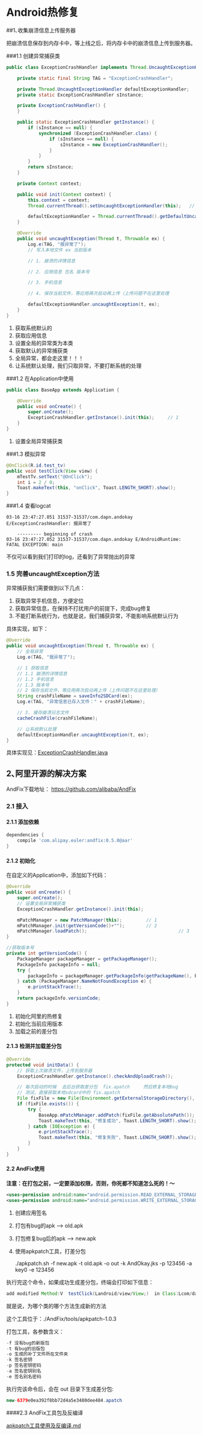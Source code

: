 # Android热修复

##1､收集崩溃信息上传服务器

把崩溃信息保存到内存卡中，等上线之后，将内存卡中的崩溃信息上传到服务器。

###1.1 创建异常捕获类

```java
public class ExceptionCrashHandler implements Thread.UncaughtExceptionHandler {

    private static final String TAG = "ExceptionCrashHandler";

    private Thread.UncaughtExceptionHandler defaultExceptionHandler;		// 1
    private static ExceptionCrashHandler sInstance;

    private ExceptionCrashHandler() {
    }

    public static ExceptionCrashHandler getInstance() {
        if (sInstance == null) {
            synchronized (ExceptionCrashHandler.class) {
                if (sInstance == null) {
                    sInstance = new ExceptionCrashHandler();
                }
            }
        }
        return sInstance;
    }

    private Context context;																			// 2

    public void init(Context context) {
        this.context = context;
        Thread.currentThread().setUncaughtExceptionHandler(this);	// 3

        defaultExceptionHandler = Thread.currentThread().getDefaultUncaughtExceptionHandler();			// 4
    }

    @Override
    public void uncaughtException(Thread t, Throwable ex) {				// 5
        Log.e(TAG, "报异常了");
        // 写入本地文件 ex 当前版本

        // 1. 崩溃的详情信息

        // 2. 应用信息 包名 版本号

        // 3. 手机信息

        // 4. 保存当前文件，等应用再次启动再上传（上传问题不在这里处理

        defaultExceptionHandler.uncaughtException(t, ex);					// 6
    }
}
```

1. 获取系统默认的
2. 获取应用信息
3. 设置全局的异常类为本类
4. 获取默认的异常捕获类
5. 全局异常，都会走这里！！！
6. 让系统默认处理，我们只取异常，不要打断系统的处理

###1.2 在Application中使用

```java
public class BaseApp extends Application {

    @Override
    public void onCreate() {
        super.onCreate();
        ExceptionCrashHandler.getInstance().init(this);		// 1
    }
}
```

1. 设置全局异常捕获类

###1.3 模拟异常

```java
@OnClick(R.id.test_tv)
public void testClick(View view) {
    mTestTv.setText("@OnClick");
    int i = 2 / 0;
    Toast.makeText(this, "onClick", Toast.LENGTH_SHORT).show();
}
```

###1.4 查看logcat

    03-16 23:47:27.051 31537-31537/com.dapn.andokay E/ExceptionCrashHandler: 报异常了
    
        --------- beginning of crash
    03-16 23:47:27.052 31537-31537/com.dapn.andokay E/AndroidRuntime: FATAL EXCEPTION: main

不仅可以看到我们打印的log，还看到了异常抛出的异常

### 1.5 完善uncaughtException方法

异常捕获我们需要做到以下几点：

1. 获取异常手机信息，方便定位
2. 获取异常信息，在保持不打扰用户的前提下，完成bug修复
3. 不能打断系统行为，也就是说，我们捕获异常，不能影响系统默认行为

具体实现，如下：

```java
@Override
public void uncaughtException(Thread t, Throwable ex) {
    // 全局异常
    Log.e(TAG, "报异常了");

    // 1 获取信息
    // 1.1 崩溃的详情信息
    // 1.2 手机信息
    // 1.3 版本号
    // 2 保存当前文件，等应用再次启动再上传（上传问题不在这里处理）
    String crashFileName = saveInfo2SDCard(ex);
    Log.e(TAG, "异常信息已存入文件：" + crashFileName);

    // 3. 缓存崩溃日志文件
    cacheCrashFile(crashFileName);

    // 让系统默认处理
    defaultExceptionHandler.uncaughtException(t, ex);
}
```

具体实现见：[ExceptionCrashHandler.java](./baselibrary/src/main/java/com/dapn/andokay/baselibrary/ExceptionCrashHandler.java)

## 2､阿里开源的解决方案

AndFix下载地址： https://github.com/alibaba/AndFix

### 2.1 接入

#### 2.1.1 添加依赖

```groovy
dependencies {
	compile 'com.alipay.euler:andfix:0.5.0@aar'
}
```

#### 2.1.2 初始化

在自定义的Application中，添加如下代码：

```java
@Override
public void onCreate() {
    super.onCreate();
    // 设置全局异常捕获类
    ExceptionCrashHandler.getInstance().init(this);

    mPatchManager = new PatchManager(this);			// 1
    mPatchManager.init(getVersionCode()+"");		// 2
    mPatchManager.loadPatch();									// 3
}

//获取版本号
private int getVersionCode() {
    PackageManager packageManager = getPackageManager();
    PackageInfo packageInfo = null;
    try {
        packageInfo = packageManager.getPackageInfo(getPackageName(), PackageManager.GET_ACTIVITIES);
    } catch (PackageManager.NameNotFoundException e) {
        e.printStackTrace();
    }
    return packageInfo.versionCode;
}
```

1. 初始化阿里的热修复
2. 初始化当前应用版本
3. 加载之前的差分包

#### 2.1.3 检测并加载差分包

```java
@Override
protected void initData() {
    // 获取上次崩溃文件，上传到服务器
    ExceptionCrashHandler.getInstance().checkAndUploadCrash();

    // 每次启动的时候  去后台获取差分包  fix.apatch     然后修复本地bug
    // 测试，直接获取本地sdcard中的 fix.apatch
    File fixFile = new File(Environment.getExternalStorageDirectory(), "fix.apatch");
    if (fixFile.exists()) {
        try {
            BaseApp.mPatchManager.addPatch(fixFile.getAbsolutePath());
            Toast.makeText(this, "修复成功", Toast.LENGTH_SHORT).show();
        } catch (IOException e) {
            e.printStackTrace();
            Toast.makeText(this, "修复失败", Toast.LENGTH_SHORT).show();
        }
    }
}
```

#### 2.2 AndFix使用

**注意：在打包之前，一定要添加权限，否则，你死都不知道怎么死的！〜**

```xml
<uses-permission android:name="android.permission.READ_EXTERNAL_STORAGE" />
<uses-permission android:name="android.permission.WRITE_EXTERNAL_STORAGE" />
```

1. 创建应用签名

2. 打包有bug的apk   —> old.apk

3. 打包修复bug后的apk —> new.apk

4. 使用apkpatch工具，打差分包

   ./apkpatch.sh -f new.apk -t old.apk -o out -k AndOkay.jks -p 123456 -a key0 -e 123456

执行完这个命令，如果成功生成差分包，终端会打印如下信息：

```java
add modified Method:V  testClick(Landroid/view/View;)  in Class:Lcom/dapn/andokay/MainActivity;
```

就是说，为哪个类的哪个方法生成新的方法

这个工具位于：./AndFix/tools/apkpatch-1.0.3

打包工具，各参数含义：

```java
-f 没有bug的新版包
-t 有bug的旧版包 
-o 生成的补丁文件所在文件夹 
-k 签名密钥 
-p 签名密钥密码 
-a 签名密钥别名 
-e 签名别名密码
```

执行完该命令后，会在 out 目录下生成差分包:

```java
new-6379e0ea392f8bb72d4a5e3480dee484.apatch
```

####2.3 AndFix工具包及反编译

[apkpatch工具使用及反编译.md](./apkpatch工具使用及反编译)




